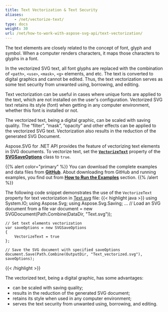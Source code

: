 ```yaml
---
title: Text Vectorization & Text Security
aliases:
    - /net/vectorize-text/
type: docs
weight: 30
url: /net/how-to-work-with-aspose-svg-api/text-vectorization/
---
```


The text elements are closely related to the concept of font, glyph and symbol. When a computer renders characters, it maps those characters to glyphs in a font.

In the vectorized SVG text, all font glyphs are replaced with the combination of `<path>`, `<use>`, `<mask>`, `<g>` elements, and etc.  The text is converted to digital graphics and cannot be edited. Thus, the text vectorization serves as some text security from unwanted using, borrowing,  and editing.

Text vectorization can be useful in cases where unique fonts are applied to the text, which are not installed on the user's configuration. Vectorized SVG text retains its style (font) when getting in any computer environment, whether this font is installed or not.

The vectorized text, being a digital graphic, can be scaled with saving quality. The “filter”, “mask”, “opacity” and other effects can be applied to the vectorized SVG text. Vectorization also results in the reduction of the generated SVG Document.

Aspose.SVG for .NET API provides the feature of vectorizing text elements in SVG documents. To vectorize text, set the [**`VectorizeText`**](https://apireference.aspose.com/svg/net/aspose.svg.saving/svgsaveoptions/properties/vectorizetext) property of the [**SVGSaveOptions**](https://apireference.aspose.com/svg/net/aspose.svg.saving/svgsaveoptions) class to `true`.

{{% alert color="primary" %}} 
You can download the complete examples and data files from [**GitHub**](https://github.com/aspose-svg/Aspose.SVG-Documentation). About downloading from GitHub and running examples, you find out from [**How to Run the Examples**](http://docs.aspose.com/svg/net/how-to-run-the-tests) section.
{{% /alert %}} 

The following code snippet demonstrates the use of the `VectorizeText` property for text vectorization in [Text.svg](http://docs.aspose.com/svg/net/how-to-work-with-aspose-svg-api/text-vectorization/Text.svg) file:
{{< highlight java >}}
using System.IO;
using Aspose.Svg;
using Aspose.Svg.Saving;
...
    // Load an SVG document from a file
    var document = new SVGDocument(Path.Combine(DataDir, "Text.svg"));

    // Set text elements vectorization 
    var saveOptions = new SVGSaveOptions
    {
        VectorizeText = true
    };
    
    // Save the SVG document with specified saveOptions
    document.Save(Path.Combine(OutputDir, "Text_vectorized.svg"), saveOptions);
{{< /highlight >}}

The vectorized text, being a digital graphic, has some advantages:
 - can be scaled with saving quality;
 - results in the reduction of the generated SVG document;
 - retains its style when used in any computer environment;
 - serves the text security from unwanted using, borrowing,  and editing.



